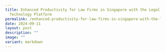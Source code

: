 ```yaml
---
title: Enhanced Productivity for Law Firms in Singapore with the Legal
  Technology Platform
permalink: /enhanced-productivity-for-law-firms-in-singapore-with-the-legal-technology-platform/
date: 2024-09-11
layout: post
description: ""
image: ""
variant: markdown
---
```

